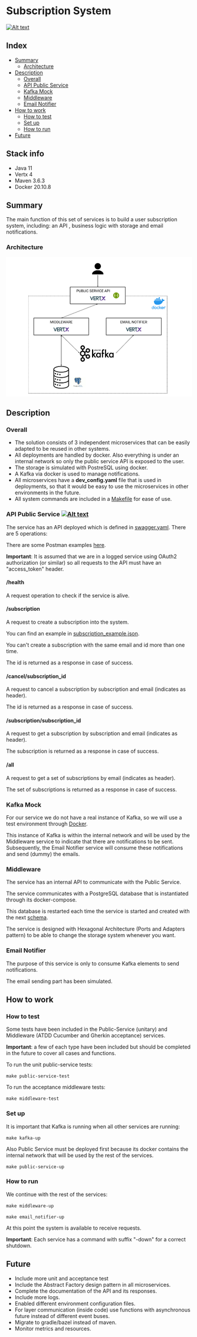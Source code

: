 # Subscription System

[![Alt text](https://img.shields.io/badge/vert.x-4.0.2-purple.svg)](https://vertx.io)

## Index

- [Summary](#Summary)
    - [Architecture](#architecture)
- [Description](#description)
    - [Overall](#overall)
    - [API Public Service](#api-public-service)
    - [Kafka Mock](#kafka-mock)
    - [Middleware](#middleware)
    - [Email Notifier](#email-notifier)
- [How to work](#how-to-work)
    - [How to test](#how-to-test)
    - [Set up](#set-up)
    - [How to run](#how-to-run)
- [Future](#future)    
    
## Stack info
- Java 11
- Vertx 4
- Maven 3.6.3
- Docker 20.10.8

## Summary

The main function of this set of services is to build a user subscription system, including: an API
, business logic with storage and email notifications.

### Architecture
![Architecture diagram](docs/architecture.png)

## Description

### Overall
- The solution consists of 3 independent microservices that can be easily adapted to be reused in other systems.
- All deployments are handled by docker. Also everything is under an internal network so only the public service API is exposed to the user.
- The storage is simulated with PostreSQL using docker.
- A Kafka via docker is used to manage notifications.
- All microservices have a **dev_config.yaml** file that is used in deployments, so that it would be easy to use the microservices in other environments in the future.
- All system commands are included in a [Makefile](Makefile) for ease of use.

### API Public Service [![Alt text](https://img.shields.io/swagger/valid/3.0?specUrl=https%3A%2F%2Fraw.githubusercontent.com%2FOAI%2FOpenAPI-Specification%2Fmaster%2Fexamples%2Fv2.0%2Fjson%2Fpetstore-expanded.json&style=plastic)](https://vertx.io)

The service has an API deployed which is defined in [swagger.yaml](public-service/src/main/resources/swagger.yml). There are 5 operations:

There are some Postman examples [here](docs/subscription-system.postman_collection.json).

**Important**: It is assumed that we are in a logged service using OAuth2 authorization (or similar) so all requests to the API must have an "access_token" header.

#### /health
A request operation to check if the service is alive.

#### /subscription
A request to create a subscription into the system.

You can find an example in [subscription_example.json](docs/subscription_example.json).

You can't create a subscription with the same email and id more than one time.

The id is returned as a response in case of success.
#### /cancel/subscription_id
A request to cancel a subscription by subscription and email (indicates as header).

The id is returned as a response in case of success.

#### /subscription/subscription_id
A request to get a subscription by subscription and email (indicates as header).

The subscription is returned as a response in case of success.

#### /all
A request to get a set of subscriptions by email (indicates as header).

The set of subscriptions is returned as a response in case of success.

### Kafka Mock
For our service we do not have a real instance of Kafka, 
so we will use a test environment through [Docker](/kafka-mock).

This instance of Kafka is within the internal network and will be used by the Middleware service to indicate that there are notifications to be sent. 
Subsequently, the Email Notifier service will consume these notifications and send (dummy) the emails.

### Middleware
The service has an internal API to communicate with the Public Service.

The service communicates with a PostgreSQL database that is instantiated through its docker-compose.

This database is restarted each time the service is started and created with the next [schema](/middleware/resources/subscription_dump.sql).

The service is designed with Hexagonal Architecture (Ports and Adapters pattern) to be able to change the storage system whenever you want.

### Email Notifier
The purpose of this service is only to consume Kafka elements to send notifications. 

The email sending part has been simulated.

## How to work

### How to test
Some tests have been included in the Public-Service (unitary) and Middleware (ATDD Cucumber and Gherkin acceptance) services.

**Important**: a few of each type have been included but should be completed in the future to cover all cases and functions.

To run the unit public-service tests:
```shell script
make public-service-test
```

To run the acceptance middleware tests:
```shell script
make middleware-test
```

### Set up
It is important that Kafka is running when all other services are running:
```shell script
make kafka-up
```

Also Public Service must be deployed first because its docker contains the internal network that will be used by the rest of the services.
```shell script
make public-service-up
```

### How to run
We continue with the rest of the services:
```shell script
make middleware-up
```

```shell script
make email_notifier-up
```

At this point the system is available to receive requests.

**Important**: Each service has a command with suffix "-down" for a correct shutdown.

## Future
- Include more unit and acceptance test
- Include the Abstract Factory design pattern in all microservices.
- Complete the documentation of the API and its responses.
- Include more logs.
- Enabled different environment configuration files.
- For layer communication (inside code) use functions with asynchronous future instead of different event buses.
- Migrate to gradle/bazel instead of maven.
- Monitor metrics and resources.



